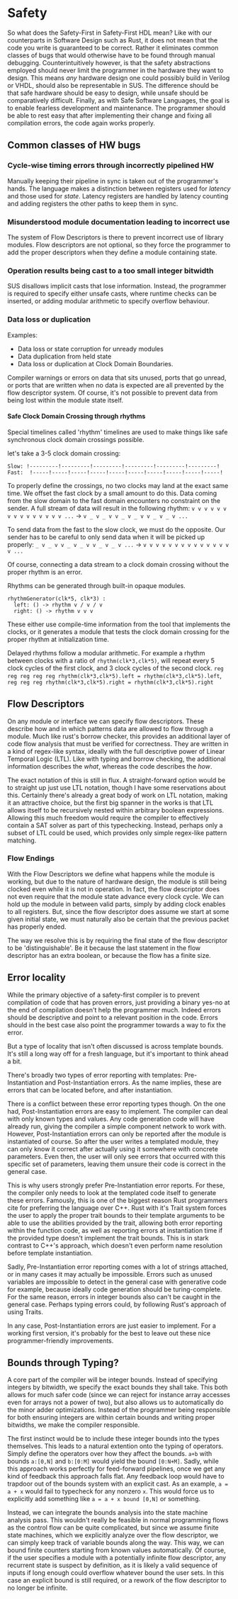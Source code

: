 # Safety

So what does the Safety-First in Safety-First HDL mean? Like with our counterparts in Software Design such as Rust, it does not mean that the code you write is guaranteed to be correct. Rather it eliminates common classes of bugs that would otherwise have to be found through manual debugging. Counterintuitively however, is that the safety abstractions employed should never limit the programmer in the hardware they want to design. This means *any* hardware design one could possibly build in Verilog or VHDL, should also be representable in SUS. The difference should be that safe hardware should be easy to design, while unsafe should be comparatively difficult. Finally, as with Safe Software Languages, the goal is to enable fearless development and maintenance. The programmer should be able to rest easy that after implementing their change and fixing all compilation errors, the code again works properly. 

## Common classes of HW bugs
### Cycle-wise timing errors through incorrectly pipelined HW
Manually keeping their pipeline in sync is taken out of the programmer's hands. The language makes a distinction between registers used for *latency* and those used for *state*. Latency registers are handled by latency counting and adding registers the other paths to keep them in sync. 

### Misunderstood module documentation leading to incorrect use
The system of Flow Descriptors is there to prevent incorrect use of library modules. Flow descriptors are not optional, so they force the programmer to add the proper descriptors when they define a module containing state. 

### Operation results being cast to a too small integer bitwidth
SUS disallows implicit casts that lose information. Instead, the programmer is required to specify either unsafe casts, where runtime checks can be inserted, or adding modular arithmetic to specify overflow behaviour.

### Data loss or duplication
Examples: 
- Data loss or state corruption for unready modules
- Data duplication from held state
- Data loss or duplication at Clock Domain Boundaries. 

Compiler warnings or errors on data that sits unused, ports that go unread, or ports that are written when no data is expected are all prevented by the flow descriptor system. Of course, it's not possible to prevent data from being lost within the module state itself. 

#### Safe Clock Domain Crossing through rhythms
Special timelines called 'rhythm' timelines are used to make things like safe synchronous clock domain crossings possible. 

let's take a 3-5 clock domain crossing:
```
Slow: !---------!---------!---------!---------!---------!---------!
Fast:  !-----!-----!-----!-----!-----!-----!-----!-----!-----!-----!
```
To properly define the crossings, no two clocks may land at the exact same time. We offset the fast clock by a small amount to do this. 
Data coming from the slow domain to the fast domain encounters no constraint on the sender. 
A full stream of data will result in the following rhythm:
`v v v v v v v v v v v v v v v ...` -> `v _ v _ v v _ v _ v v _ v _ v ...`

To send data from the fast to the slow clock, we must do the opposite. Our sender has to be careful to only send data when it will be picked up properly:
`_ v _ v v _ v _ v v _ v _ v ...` -> `v v v v v v v v v v v v v v v ...`

Of course, connecting a data stream to a clock domain crossing without the proper rhythm is an error. 

Rhythms can be generated through built-in opaque modules.
```
rhythmGenerator(clk*5, clk*3) : 
  left: () -> rhythm v / v / v
  right: () -> rhythm v v v
```

These either use compile-time information from the tool that implements the clocks, or it generates a module that tests the clock domain crossing for the proper rhythm at initialization time. 

Delayed rhythms follow a modular arithmetic. For example a rhythm between clocks with a ratio of `rhythm(clk*3,clk*5)`, will repeat every 5 clock cycles of the first clock, and 3 clock cycles of the second clock. `reg reg reg reg reg rhythm(clk*3,clk*5).left = rhythm(clk*3,clk*5).left`, `reg reg reg rhythm(clk*3,clk*5).right = rhythm(clk*3,clk*5).right`

## Flow Descriptors
On any module or interface we can specify flow descriptors. These describe how and in which patterns data are allowed to flow through a module. Much like rust's borrow checker, this provides an additional layer of code flow analysis that must be verified for correctness. They are written in a kind of regex-like syntax, ideally with the full descriptive power of Linear Temporal Logic (LTL). Like with typing and borrow checking, the additional information describes the *what*, whereas the code describes the *how*. 

The exact notation of this is still in flux. A straight-forward option would be to straight up just use LTL notation, though I have some reservations about this. Certainly there's already a great body of work on LTL notation, making it an attractive choice, but the first big spanner in the works is that LTL allows itself to be recursively nested within arbitrary boolean expressions. Allowing this much freedom would require the compiler to effectively contain a SAT solver as part of this typechecking. Instead, perhaps only a subset of LTL could be used, which provides only simple regex-like pattern matching. 

### Flow Endings
With the Flow Descriptors we define what happens while the module is working, but due to the nature of hardware design, the module is still being clocked even while it is not in operation. In fact, the flow descriptor does not even require that the module state advance every clock cycle. We can hold up the module in between valid parts, simply by adding clock enables to all registers. But, since the flow descriptor does assume we start at some given initial state, we must naturally also be certain that the previous packet has properly ended. 

The way we resolve this is by requiring the final state of the flow descriptor to be 'distinguishable'. Be it because the last statement in the flow descriptor has an extra boolean, or because the flow has a finite size. 

## Error locality
While the primary objective of a safety-first compiler is to prevent compilation of code that has proven errors, just providing a binary yes-no at the end of compilation doesn't help the programmer much. Indeed errors should be descriptive and point to a relevant position in the code. Errors should in the best case also point the programmer towards a way to fix the error. 

But a type of locality that isn't often discussed is across template bounds. It's still a long way off for a fresh language, but it's important to think ahead a bit. 

There's broadly two types of error reporting with templates: Pre-Instantiation and Post-Instantiation errors. As the name implies, these are errors that can be located before, and after instantiation. 

There is a conflict between these error reporting types though. On the one had, Post-Instantiation errors are easy to implement. The compiler can deal with only known types and values. Any code generation code will have already run, giving the compiler a simple component network to work with. However, Post-Instantiation errors can only be reported after the module is instantiated of course. So after the user writes a templated module, they can only know it correct after actually using it somewhere with concrete parameters. Even then, the user will only see errors that occurred with this specific set of parameters, leaving them unsure their code is correct in the general case. 

This is why users strongly prefer Pre-Instantiation error reports. For these, the compiler only needs to look at the templated code itself to generate these errors. Famously, this is one of the biggest reason Rust programmers cite for preferring the language over C++. Rust with it's Trait system forces the user to apply the proper trait bounds to their template arguments to be able to use the abilities provided by the trait, allowing both error reporting within the function code, as well as reporting errors at instantiation time if the provided type doesn't implement the trait bounds. This is in stark contrast to C++'s approach, which doesn't even perform name resolution before template instantiation. 

Sadly, Pre-Instantiation error reporting comes with a lot of strings attached, or in many cases it may actually be impossible. Errors such as unused variables are impossible to detect in the general case with generative code for example, because ideally code generation should be turing-complete. For the same reason, errors in integer bounds also can't be caught in the general case. Perhaps typing errors could, by following Rust's approach of using Traits. 

In any case, Post-Instantiation errors are just easier to implement. For a working first version, it's probably for the best to leave out these nice programmer-friendly improvements. 

## Bounds through Typing?
A core part of the compiler will be integer bounds. Instead of specifying integers by bitwidth, we specify the exact bounds they shall take. This both allows for much safer code (since we can reject for instance array accesses even for arrays not a power of two), but also allows us to automatically do the minor adder optimizations. Instead of the programmer being responsible for both ensuring integers are within certain bounds and writing proper bitwidths, we make the compiler responsible. 

The first instinct would be to include these integer bounds into the types themselves. This leads to a natural extention onto the typing of operators. Simply define the operators over how they affect the bounds. `a+b` with bounds `a:[0,N]` and `b:[0:M]` would yield the bound `[0:N+M]`. Sadly, while this approach works perfectly for feed-forward pipelines, once we get any kind of feedback this approach falls flat. Any feedback loop would have to trapdoor out of the bounds system with an explicit cast. As an example, `a = a + x` would fail to typecheck for any nonzero `x`. This would force us to explicitly add something like `a = a + x bound [0,N]` or something. 

Instead, we can integrate the bounds analysis into the state machine analysis pass. This wouldn't really be feasible in normal programming flows as the control flow can be quite complicated, but since we assume finite state machines, which we explicitly analyze over the flow descriptor, we can simply keep track of variable bounds along the way. This way, we can bound finite counters starting from known values automatically. Of course, if the user specifies a module with a potentially infinite flow descriptor, any recurrent state is suspect by definition, as it is likely a valid sequence of inputs if long enough could overflow whatever bound the user sets. In this case an explicit bound is still required, or a rework of the flow descriptor to no longer be infinite. 
